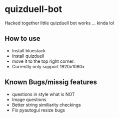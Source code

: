 # quizduell-bot
Hacked together little quizduell bot works ... kinda lol 

## How to use
- Install bluestack
- Install quizduell
- move it to the top right corner.
- Currently only support 1920x1080x

## Known Bugs/missig features
- questions in style what is NOT
- Image questions
- Better string similiarity checkings
- Fix pyautogui resize bugs
